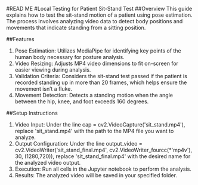 #READ ME
#Local Testing for Patient Sit-Stand Test
##Overview
This guide explains how to test the sit-stand motion of a patient using pose estimation. The process involves analyzing video data to detect body positions and movements that indicate standing from a sitting position.

##Features

1. Pose Estimation: Utilizes MediaPipe for identifying key points of the human body necessary for posture analysis.
2. Video Resizing: Adjusts MP4 video dimensions to fit on-screen for easier viewing during analysis.
3. Validation Criteria: Considers the sit-stand test passed if the patient is recorded standing up in more than 20 frames, which helps ensure the movement isn’t a fluke.
4. Movement Detection: Detects a standing motion when the angle between the hip, knee, and foot exceeds 160 degrees.

##Setup Instructions

1. Video Input: Under the line cap = cv2.VideoCapture('sit_stand.mp4'), replace 'sit_stand.mp4' with the path to the MP4 file you want to analyze.
2. Output Configuration: Under the line output_video = cv2.VideoWriter('sit_stand_final.mp4', cv2.VideoWriter_fourcc(\*'mp4v'), 30, (1280,720)), replace 'sit_stand_final.mp4' with the desired name for the analyzed video output.
3. Execution: Run all cells in the Jupyter notebook to perform the analysis.
4. Results: The analyzed video will be saved in your specified folder.
